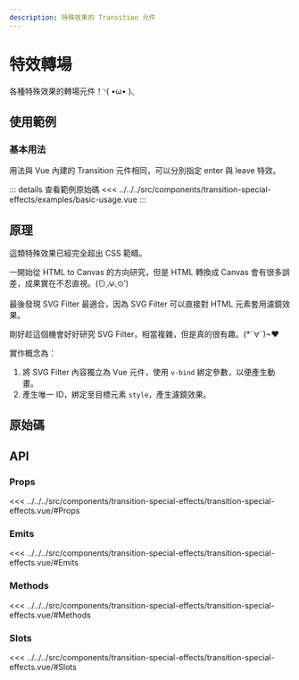 ```yaml
---
description: 特殊效果的 Transition 元件
---
```


<script setup>
import SourceLinkList from '../../../src/components/source-link-list.vue'

import BasicUsage from '../../../src/components/transition-special-effects/examples/basic-usage.vue'
</script>

# 特效轉場 <Badge type="info" text="transition" />

各種特殊效果的轉場元件！◝( •ω• )◟

## 使用範例

### 基本用法

用法與 Vue 內建的 Transition 元件相同，可以分別指定 enter 與 leave 特效。

<basic-usage/>

::: details 查看範例原始碼
<<< ../../../src/components/transition-special-effects/examples/basic-usage.vue
:::

## 原理

這類特殊效果已經完全超出 CSS 範疇。

一開始從 HTML to Canvas 的方向研究，但是 HTML 轉換成 Canvas 會有很多誤差，成果實在不忍直視。(́⊙◞౪◟⊙‵)

最後發現 SVG Filter 最適合，因為 SVG Filter 可以直接對 HTML 元素套用濾鏡效果。

剛好趁這個機會好好研究 SVG Filter，相當複雜，但是真的很有趣。(*´∀`)~♥

實作概念為：

1. 將 SVG Filter 內容獨立為 Vue 元件，使用 `v-bind` 綁定參數，以便產生動畫。
1. 產生唯一 ID，綁定至目標元素 `style`，產生濾鏡效果。

## 原始碼

<source-link-list name="transition-special-effects"/>

## API

### Props

<<< ../../../src/components/transition-special-effects/transition-special-effects.vue/#Props

### Emits

<<< ../../../src/components/transition-special-effects/transition-special-effects.vue/#Emits

### Methods

<<< ../../../src/components/transition-special-effects/transition-special-effects.vue/#Methods

### Slots

<<< ../../../src/components/transition-special-effects/transition-special-effects.vue/#Slots
